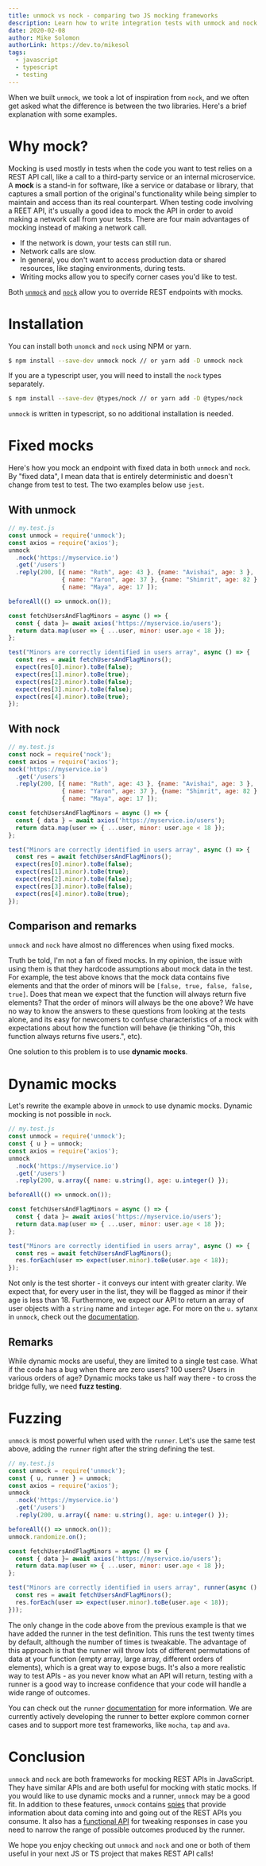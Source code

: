 ```yaml
---
title: unmock vs nock - comparing two JS mocking frameworks
description: Learn how to write integration tests with unmock and nock.
date: 2020-02-08
author: Mike Solomon
authorLink: https://dev.to/mikesol
tags:
  - javascript
  - typescript
  - testing
---
```


When we built `unmock`, we took a lot of inspiration from `nock`, and we often get asked what the difference is between the two libraries.  Here's a brief explanation with some examples.

# Why mock?

Mocking is used mostly in tests when the code you want to test relies on a REST API call, like a call to a third-party service or an internal microservice. A **mock** is a stand-in for software, like a service or database or library, that captures a small portion of the original's functionality while being simpler to maintain and access than its real counterpart. When testing code involving a REET API, it's usually a good idea to mock the API in order to avoid making a network call from your tests.  There are four main advantages of mocking instead of making a network call.

- If the network is down, your tests can still run.
- Network calls are slow.
- In general, you don't want to access production data or shared resources, like staging environments, during tests.
- Writing mocks allow you to specify corner cases you'd like to test.

Both [`unmock`](https://github.com/Meeshkan/unmock) and [`nock`](https://github.com/nock/nock) allow you to override REST endpoints with mocks.

# Installation

You can install both `unomck` and `nock` using NPM or yarn.

```bash
$ npm install --save-dev unmock nock // or yarn add -D unmock nock
```

If you are a typescript user, you will need to install the `nock` types separately.

```bash
$ npm install --save-dev @types/nock // or yarn add -D @types/nock
```

`unmock` is written in typescript, so no additional installation is needed.

# Fixed mocks

Here's how you mock an endpoint with fixed data in both `unmock` and `nock`. By "fixed data", I mean data that is entirely deterministic and doesn't change from test to test.  The two examples below use `jest`.

## With unmock

```javascript
// my.test.js
const unmock = require('unmock');
const axios = require('axios');
unmock
  .nock('https://myservice.io')
  .get('/users')
  .reply(200, [{ name: "Ruth", age: 43 }, {name: "Avishai", age: 3 },
               { name: "Yaron", age: 37 }, {name: "Shimrit", age: 82 },
               { name: "Maya", age: 17 ]);

beforeAll(() => unmock.on());

const fetchUsersAndFlagMinors = async () => {
  const { data }= await axios('https://myservice.io/users');
  return data.map(user => { ...user, minor: user.age < 18 });
};

test("Minors are correctly identified in users array", async () => {
  const res = await fetchUsersAndFlagMinors();
  expect(res[0].minor).toBe(false);
  expect(res[1].minor).toBe(true);
  expect(res[2].minor).toBe(false);
  expect(res[3].minor).toBe(false);
  expect(res[4].minor).toBe(true);
});
```

## With nock

```javascript
// my.test.js
const nock = require('nock');
const axios = require('axios');
nock('https://myservice.io')
  .get('/users')
  .reply(200, [{ name: "Ruth", age: 43 }, {name: "Avishai", age: 3 },
               { name: "Yaron", age: 37 }, {name: "Shimrit", age: 82 },
               { name: "Maya", age: 17 ]);

const fetchUsersAndFlagMinors = async () => {
  const { data } = await axios('https://myservice.io/users');
  return data.map(user => { ...user, minor: user.age < 18 });
};

test("Minors are correctly identified in users array", async () => {
  const res = await fetchUsersAndFlagMinors();
  expect(res[0].minor).toBe(false);
  expect(res[1].minor).toBe(true);
  expect(res[2].minor).toBe(false);
  expect(res[3].minor).toBe(false);
  expect(res[4].minor).toBe(true);
});
```

## Comparison and remarks

`unmock` and `nock` have almost no differences when using fixed mocks.

Truth be told, I'm not a fan of fixed mocks. In my opinion, the issue with using them is that they hardcode assumptions about mock data in the test.  For example, the test above knows that the mock data contains five elements and that the order of minors will be `[false, true, false, false, true]`.  Does that mean we expect that the function will always return five elements?  That the order of minors will always be the one above?  We have no way to know the answers to these questions from looking at the tests alone, and its easy for newcomers to confuse characteristics of a mock with expectations about how the function will behave (ie thinking "Oh, this function always returns five users.", etc).

One solution to this problem is to use **dynamic mocks**.

# Dynamic mocks

Let's rewrite the example above in `unmock` to use dynamic mocks.  Dynamic mocking is not possible in `nock`.

```javascript
// my.test.js
const unmock = require('unmock');
const { u } = unmock;
const axios = require('axios');
unmock
  .nock('https://myservice.io')
  .get('/users')
  .reply(200, u.array({ name: u.string(), age: u.integer() });

beforeAll(() => unmock.on());

const fetchUsersAndFlagMinors = async () => {
  const { data }= await axios('https://myservice.io/users');
  return data.map(user => { ...user, minor: user.age < 18 });
};

test("Minors are correctly identified in users array", async () => {
  const res = await fetchUsersAndFlagMinors();
  res.forEach(user => expect(user.minor).toBe(user.age < 18));
});
```

Not only is the test shorter - it conveys our intent with greater clarity.  We expect that, for every user in the list, they will be flagged as minor if their age is less than 18.  Furthermore, we expect our API to return an array of user objects with a `string` name and `integer` age.  For more on the `u.` sytanx in `unmock`, check out the [documentation](https://www.unmock.io/docs/unmock#poet).

## Remarks

While dynamic mocks are useful, they are limited to a single test case.  What if the code has a bug when there are zero users?  100 users?  Users in various orders of age?  Dynamic mocks take us half way there - to cross the bridge fully, we need **fuzz testing**.

# Fuzzing

`unmock` is most powerful when used with the `runner`.  Let's use the same test above, adding the `runner` right after the string defining the test.

```javascript
// my.test.js
const unmock = require('unmock');
const { u, runner } = unmock;
const axios = require('axios');
unmock
  .nock('https://myservice.io')
  .get('/users')
  .reply(200, u.array({ name: u.string(), age: u.integer() });

beforeAll(() => unmock.on());
unmock.randomize.on();

const fetchUsersAndFlagMinors = async () => {
  const { data }= await axios('https://myservice.io/users');
  return data.map(user => { ...user, minor: user.age < 18 });
};

test("Minors are correctly identified in users array", runner(async () => {
  const res = await fetchUsersAndFlagMinors();
  res.forEach(user => expect(user.minor).toBe(user.age < 18));
}));
```

The only change in the code above from the previous example is that we have added the runner in the test definition. This runs the test twenty times by default, although the number of times is tweakable.  The advantage of this approach is that the runner will throw lots of different permutations of data at your function (empty array, large array, different orders of elements), which is a great way to expose bugs.  It's also a more realistic way to test APIs - as you never know what an API will return, testing with a runner is a good way to increase confidence that your code will handle a wide range of outcomes.

You can check out the `runner` [documentation](https://www.unmock.io/docs/fuzz) for more information.  We are currently actively developing the runner to better explore common corner cases and to support more test frameworks, like `mocha`, `tap` and `ava`.

# Conclusion

`unmock` and `nock` are both frameworks for mocking REST APIs in JavaScript.  They have similar APIs and are both useful for mocking with static mocks.  If you would like to use dynamic mocks and a runner, `unmock` may be a good fit.  In addition to these features, `unmock` contains [spies](https://www.unmock.io/docs/expectations#spying) that provide information about data coming into and going out of the REST APIs you consume.  It also has a [functional API](https://www.unmock.io/docs/setting-state) for tweaking responses in case you need to narrow the range of possible outcomes produced by the runner.

We hope you enjoy checking out `unmock` and `nock` and one or both of them useful in your next JS or TS project that makes REST API calls!
